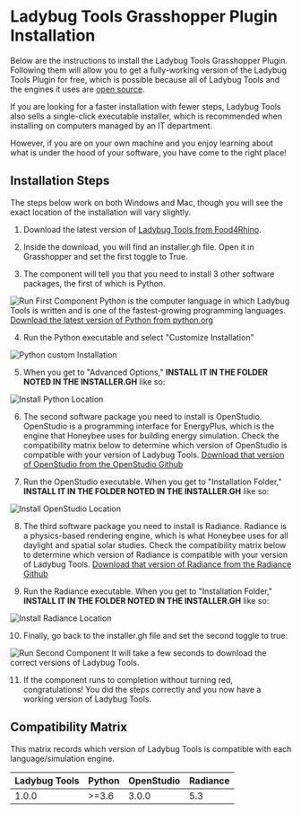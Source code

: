# Ladybug Tools Grasshopper Plugin Installation

Below are the instructions to install the Ladybug Tools Grasshopper Plugin.
Following them will allow you to get a fully-working version of the Ladybug Tools
Plugin for free, which is possible because all of Ladybug Tools and the engines
it uses are [open source](https://en.wikipedia.org/wiki/Open_source).

If you are looking for a faster installation with fewer steps, Ladybug Tools also
sells a single-click executable installer, which is recommended when installing
on computers managed by an IT department.

However, if you are on your own machine and you enjoy learning about what is
under the hood of your software, you have come to the right place!

## Installation Steps

The steps below work on both Windows and Mac, though you will see the exact location of
the installation will vary slightly.

1. Download the latest version of [Ladybug Tools from Food4Rhino](https://www.food4rhino.com/app/ladybug-tools).

2. Inside the download, you will find an installer.gh file. Open it in Grasshopper
and set the first toggle to True.

3. The component will tell you that you need to install 3 other software packages,
the first of which is Python.

![Run First Component](https://user-images.githubusercontent.com/5567574/84212936-3edcf480-aa8d-11ea-9dfd-322db69be799.png)
Python is the computer language in which Ladybug Tools is written and is one of
the fastest-growing programming languages.
[Download the latest version of Python from python.org](https://www.python.org/downloads/)

4. Run the Python executable and select "Customize Installation"

![Python custom Installation](https://user-images.githubusercontent.com/5567574/84215321-eb21d980-aa93-11ea-92b3-a3685c11b2f4.png)

5. When you get to "Advanced Options," __INSTALL IT IN THE FOLDER NOTED IN THE INSTALLER.GH__ like so:

![Install Python Location](https://user-images.githubusercontent.com/5567574/84215393-199fb480-aa94-11ea-9c83-f3b6e61d0dbf.png)

6. The second software package you need to install is OpenStudio. OpenStudio is a
programming interface for EnergyPlus, which is the engine that Honeybee uses for
building energy simulation. Check the compatibility matrix below to determine which
version of OpenStudio is compatible with your version of Ladybug Tools.
[Download that version of OpenStudio from the OpenStudio Github](https://github.com/NREL/OpenStudio/releases)

7. Run the OpenStudio executable. When you get to "Installation Folder,"
__INSTALL IT IN THE FOLDER NOTED IN THE INSTALLER.GH__ like so:

![Install OpenStudio Location](https://user-images.githubusercontent.com/5567574/84213878-cf1c3900-aa8f-11ea-8ac6-6316e16df98e.png)

8. The third software package you need to install is Radiance. Radiance is a physics-based
rendering engine, which is what Honeybee uses for all daylight and spatial solar studies.
Check the compatibility matrix below to determine which version of Radiance is
compatible with your version of Ladybug Tools.
[Download that version of Radiance from the Radiance Github](https://github.com/NREL/Radiance/releases)

9. Run the Radiance executable. When you get to "Installation Folder,"
__INSTALL IT IN THE FOLDER NOTED IN THE INSTALLER.GH__ like so:

![Install Radiance Location](https://user-images.githubusercontent.com/5567574/84214321-0b03ce00-aa91-11ea-943a-ba109694dfe0.png)

10. Finally, go back to the installer.gh file and set the second toggle to true:

![Run Second Component](https://user-images.githubusercontent.com/5567574/84214364-2a9af680-aa91-11ea-8ba5-65c6041fbea6.png)
It will take a few seconds to download the correct versions of Ladybug Tools.

11. If the component runs to completion without turning red, congratulations! You did
the steps correctly and you now have a working version of Ladybug Tools.

## Compatibility Matrix

This matrix records which version of Ladybug Tools is compatible with each
language/simulation engine.

| Ladybug Tools | Python | OpenStudio | Radiance |
| ------------- | ------ | ---------- | -------- |
| 1.0.0         | >=3.6  | 3.0.0      | 5.3      |
